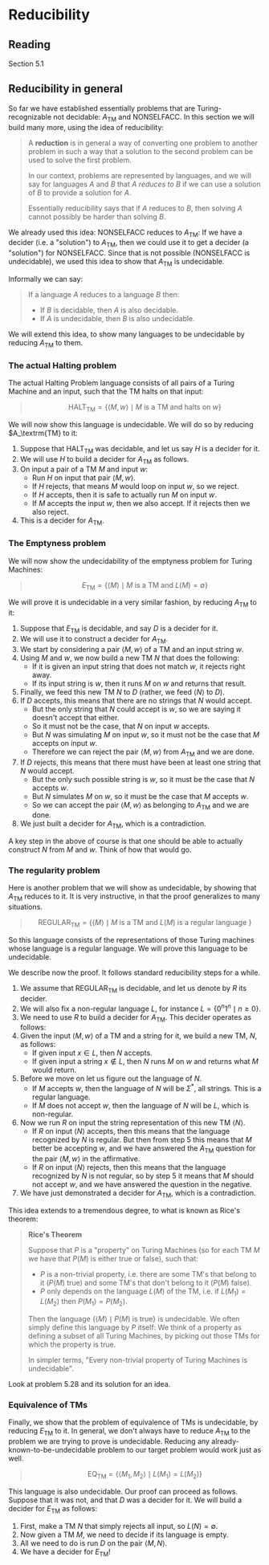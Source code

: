# Reducibility

## Reading

Section 5.1

## Reducibility in general

So far we have established essentially problems that are Turing-recognizable not decidable: $A_\textrm{TM}$ and $\textrm{NONSELFACC}$. In this section we will build many more, using the idea of reducibility:

> A **reduction** is in general a way of converting one problem to another problem in such a way that a solution to the second problem can be used to solve the first problem.
>
> In our context, problems are represented by languages, and we will say for languages $A$ and $B$ that *$A$ reduces to $B$* if we can use a solution of $B$ to provide a solution for $A$.
>
> Essentially reducibility says that if $A$ reduces to $B$, then solving $A$ cannot possibly be harder than solving $B$.

We already used this idea: $\textrm{NONSELFACC}$ reduces to $A_\textrm{TM}$: If we have a decider (i.e. a "solution") to $A_\textrm{TM}$, then we could use it to get a decider (a "solution") for $\textrm{NONSELFACC}$. Since that is not possible ($\textrm{NONSELFACC}$ is undecidable), we used this idea to show that $A_\textrm{TM}$ is undecidable.

Informally we can say:

> If a language $A$ reduces to a language $B$ then:
>
> - If $B$ is decidable, then $A$ is also decidable.
> - If $A$ is undecidable, then $B$ is also undecidable.

We will extend this idea, to show many languages to be undecidable by reducing $A_\textrm{TM}$ to them.

### The actual Halting problem

The actual Halting Problem language consists of all pairs of a Turing Machine and an input, such that the TM halts on that input:

> $$\textrm{HALT}_\textrm{TM} = \left\{\langle M, w\rangle \mid M\textrm{ is a TM and halts on }w\right\}$$

We will now show this language is undecidable. We will do so by reducing $A_\textrm{TM} to it:

1. Suppose that $\textrm{HALT}_\textrm{TM}$ was decidable, and let us say $H$ is a decider for it.
2. We will use $H$ to build a decider for $A_\textrm{TM}$ as follows.
3. On input a pair of a TM $M$ and input $w$:
    - Run $H$ on input that pair $\langle M,w\rangle$.
    - If $H$ rejects, that means $M$ would loop on input $w$, so we reject.
    - If $H$ accepts, then it is safe to actually run $M$ on input $w$.
    - If $M$ accepts the input $w$, then we also accept. If it rejects then we also reject.
4. This is a decider for $A_\textrm{TM}$.

### The Emptyness problem

We will now show the undecidability of the emptyness problem for Turing Machines:

> $$E_\textrm{TM} = \left\{\langle M\rangle\mid M\textrm{ is a TM and }L(M)=\emptyset \right\}$$

We will prove it is undecidable in a very similar fashion, by reducing $A_\textrm{TM}$ to it:

1. Suppose that $E_\textrm{TM}$ is decidable, and say $D$ is a decider for it.
2. We will use it to construct a decider for $A_\textrm{TM}$.
3. We start by considering a pair $\langle M,w\rangle$ of a TM and an input string $w$.
4. Using $M$ and $w$, we now build a new TM $N$ that does the following:
    - If it is given an input string that does not match $w$, it rejects right away.
    - If its input string is $w$, then it runs $M$ on $w$ and returns that result.
5. Finally, we feed this new TM $N$ to $D$ (rather, we feed $\langle N\rangle$ to $D$).
6. If $D$ accepts, this means that there are no strings that $N$ would accept.
    - But the only string that $N$ could accept is $w$, so we are saying it doesn't accept that either.
    - So it must not be the case, that $N$ on input $w$ accepts.
    - But $N$ was simulating $M$ on input $w$, so it must not be the case that $M$ accepts on input $w$.
    - Therefore we can reject the pair $\langle M,w\rangle$ from $A_\textrm{TM}$ and we are done.
7. If $D$ rejects, this means that there must have been at least one string that $N$ would accept.
    - But the only such possible string is $w$, so it must be the case that $N$ accepts $w$.
    - But $N$ simulates $M$ on $w$, so it must be the case that $M$ accepts $w$.
    - So we can accept the pair $\langle M,w\rangle$ as belonging to $A_\textrm{TM}$ and we are done.
8. We just built a decider for $A_\textrm{TM}$, which is a contradiction.

A key step in the above of course is that one should be able to actually construct $N$ from $M$ and $w$. Think of how that would go.

### The regularity problem

Here is another problem that we will show as undecidable, by showing that $A_\textrm{TM}$ reduces to it. It is very instructive, in that the proof generalizes to many situations.

> $$\textrm{REGULAR}_\textrm{TM} =\left\{\langle M\rangle\mid M\textrm{ is a TM and }L(M)\textrm{ is a regular language }\right\}$$

So this language consists of the representations of those Turing machines whose language is a regular language. We will prove this language to be undecidable.

We describe now the proof. It follows standard reducibility steps for a while.

1. We assume that $\textrm{REGULAR}_\textrm{TM}$ is decidable, and let us denote by $R$ its decider.
2. We will also fix a non-regular language $L$, for instance $L=\left\{0^n1^n\mid n\geq 0\right\}$.
3. We need to use $R$ to build a decider for $A_\textrm{TM}$. This decider operates as follows:
4. Given the input $\langle M, w\rangle$ of a TM and a string for it, we build a new TM, $N$, as follows:
    - If given input $x\in L$, then $N$ accepts.
    - If given input a string $x\not\in L$, then $N$ runs $M$ on $w$ and returns what $M$ would return.
5. Before we move on let us figure out the language of $N$.
    - If $M$ accepts $w$, then the language of $N$ will be $\Sigma^*$, all strings. This is a regular language.
    - If $M$ does not accept $w$, then the language of $N$ will be $L$, which is non-regular.
6. Now we run $R$ on input the string representation of this new TM $\langle N\rangle$.
    - If $R$ on input $\langle N\rangle$ accepts, then this means that the language recognized by $N$ is regular. But then from step 5 this means that $M$ better be accepting $w$, and we have answered the $A_\textrm{TM}$ question for the pair $\langle M, w\rangle$ in the affirmative.
    - If $R$ on input $\langle N\rangle$ rejects, then this means that the language recognized by $N$ is not regular, so by step 5 it means that $M$ should not accept $w$, and we have answered the question in the negative.
7. We have just demonstrated a decider for $A_\textrm{TM}$, which is a contradiction.

This idea extends to a tremendous degree, to what is known as Rice's theorem:

> **Rice's Theorem**
>
> Suppose that $P$ is a "property" on Turing Machines (so for each TM $M$ we have that $P(M)$ is either true or false), such that:
>
> - $P$ is a non-trivial property, i.e. there are some TM's that belong to it ($P(M)$ true) and some TM's that don't belong to it ($P(M)$ false).
> - $P$ only depends on the language $L(M)$ of the TM, i.e. if $L(M_1) = L(M_2)$ then $P(M_1) = P(M_2)$.
>
> Then the language $\left\{\langle M\rangle \mid P(M)\textrm{ is true}\right\}$ is undecidable. We often simply define this language by $P$ itself: We think of a property as defining a subset of all Turing Machines, by picking out those TMs for which the property is true.
>
> In simpler terms, "Every non-trivial property of Turing Machines is undecidable".

Look at problem 5.28 and its solution for an idea.

### Equivalence of TMs

Finally, we show that the problem of equivalence of TMs is undecidable, by reducing $E_\textrm{TM}$ to it. In general, we don't always have to reduce $A_\textrm{TM}$ to the problem we are trying to prove is undecidable. Reducing any already-known-to-be-undecidable problem to our target problem would work just as well.

> $$\textrm{EQ}_\textrm{TM} = \left\{\langle M_1,M_2\rangle\mid L(M_1)=L(M_2)\right\}$$

This language is also undecidable. Our proof can proceed as follows. Suppose that it was not, and that $D$ was a decider for it. We will build a decider for $E_\textrm{TM}$ as follows:

1. First, make a TM $N$ that simply rejects all input, so $L(N)=\emptyset$.
2. Now given a TM $M$, we need to decide if its language is empty.
3. All we need to do is run $D$ on the pair $\langle M, N\rangle$.
4. We have a decider for $E_\textrm{TM}$!
